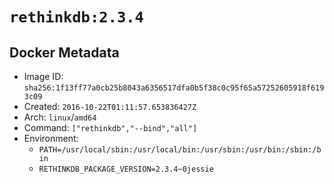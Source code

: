 # `rethinkdb:2.3.4`

## Docker Metadata

- Image ID: `sha256:1f13ff77a0cb25b8043a6356517dfa0b5f38c0c95f65a57252605918f6193c09`
- Created: `2016-10-22T01:11:57.653836427Z`
- Arch: `linux`/`amd64`
- Command: `["rethinkdb","--bind","all"]`
- Environment:
  - `PATH=/usr/local/sbin:/usr/local/bin:/usr/sbin:/usr/bin:/sbin:/bin`
  - `RETHINKDB_PACKAGE_VERSION=2.3.4~0jessie`
